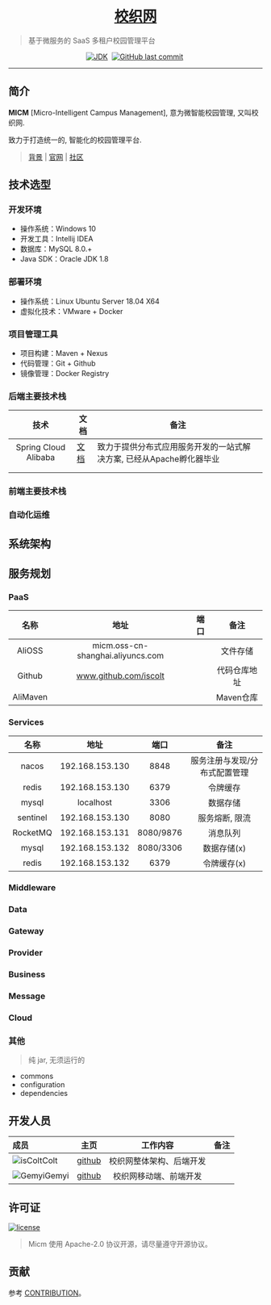 <h1 align="center"><a href="https://github.com/iscolt" target="_blank">校织网</a></h1>

> 基于微服务的 SaaS 多租户校园管理平台

<p align="center">
<a href="#"><img alt="JDK" src="https://img.shields.io/badge/JDK-1.8-yellow.svg?style=flat-square"/></a>
<a href="#"><img alt="" src="https://img.shields.io/github/stars/Miners-ICU/micm?style=flat-square"/></a>
<a href="https://github.com/Miners-ICU/micm/commits"><img alt="GitHub last commit" src="https://img.shields.io/github/last-commit/Miners-ICU/micm.svg?style=flat-square"></a>
<a href="/"><img alt="" src="https://img.shields.io/github/license/Miners-ICU/micm.svg?style=flat-square)(https://github.com/halo-dev/halo/blob/master/LICENSE"></a></p>


---

## 简介

**MICM** [Micro-Intelligent Campus Management], 意为微智能校园管理, 又叫校织网. 

致力于打造统一的, 智能化的校园管理平台.

>  [背景](/docs/background.md) | [官网]() | [社区](/) 

## 技术选型

### 开发环境

- 操作系统：Windows 10 
- 开发工具：Intellij IDEA
- 数据库：MySQL 8.0.+
- Java SDK：Oracle JDK 1.8

### 部署环境

- 操作系统：Linux Ubuntu Server 18.04 X64
- 虚拟化技术：VMware + Docker

### 项目管理工具

- 项目构建：Maven + Nexus
- 代码管理：Git + Github
- 镜像管理：Docker Registry

### 后端主要技术栈

|         技术         | 文档                                                         | 备注                                                         |
| :------------------: | ------------------------------------------------------------ | ------------------------------------------------------------ |
| Spring Cloud Alibaba | [文档](https://github.com/alibaba/spring-cloud-alibaba/blob/master/README-zh.md) | 致力于提供分布式应用服务开发的一站式解决方案, 已经从Apache孵化器毕业 |
|                      |                                                              |                                                              |
|                      |                                                              |                                                              |



### 前端主要技术栈

### 自动化运维

## 系统架构



## 服务规划

### PaaS

|   名称   |               地址                | 端口 |     备注     |
| :------: | :-------------------------------: | :--: | :----------: |
|  AliOSS  | micm.oss-cn-shanghai.aliyuncs.com |      |   文件存储   |
|  Github  |       www.github.com/iscolt       |      | 代码仓库地址 |
| AliMaven |                                   |      |  Maven仓库   |

### Services

|   名称   |      地址       |   端口    |             备注              |
| :------: | :-------------: | :-------: | :---------------------------: |
|  nacos   | 192.168.153.130 |   8848    | 服务注册与发现/分布式配置管理 |
|  redis   | 192.168.153.130 |   6379    |           令牌缓存            |
|  mysql   |    localhost    |   3306    |           数据存储            |
| sentinel | 192.168.153.130 |   8080    |        服务熔断, 限流         |
| RocketMQ | 192.168.153.131 | 8080/9876 |           消息队列            |
|  mysql   | 192.168.153.132 | 8080/3306 |          数据存储(x)          |
|  redis   | 192.168.153.132 |   6379    |          令牌缓存(x)          |



### Middleware



### Data



### Gateway



### Provider



### Business



### Message



### Cloud



### 其他

> 纯 jar, 无须运行的

- commons
- configuration
- dependencies



## 开发人员

| 成员                                                         |                  主页                   |         工作内容         | 备注 |
| :----------------------------------------------------------- | :-------------------------------------: | :----------------------: | :--: |
| ![isColt](https://avatars1.githubusercontent.com/u/33213215?s=32&v=4)Colt | [github](https://www.github.com/iscolt) | 校织网整体架构、后端开发 |      |
| ![Gemyi](https://avatars1.githubusercontent.com/u/50950109?s=32&v=4)Gemyi | [github](https://www.github.com/Gemyi)  |  校织网移动端、前端开发  |      |

## 许可证

[![license](https://img.shields.io/github/license/Miners-ICU/micm.svg?style=flat-square)](https://github.com/halo-dev/halo/blob/master/LICENSE)

> Micm 使用 Apache-2.0 协议开源，请尽量遵守开源协议。

## 贡献
参考 [CONTRIBUTION](/CONTRIBUTION.md)。

